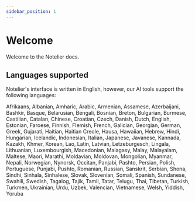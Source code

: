 ```yaml
---
sidebar_position: 1
---
```


# Welcome
Welcome to the Notelier docs.

## Languages supported

Notelier's interface is written in English, however, our AI tools support the following languages:

Afrikaans, Albanian, Amharic, Arabic, Armenian, Assamese, Azerbaijani, Bashkir, Basque, Belarusian, Bengali, Bosnian, Breton, Bulgarian, Burmese, Castilian, Catalan, Chinese, Croatian, Czech, Danish, Dutch, English, Estonian, Faroese, Finnish, Flemish, French, Galician, Georgian, German, Greek, Gujarati, Haitian, Haitian Creole, Hausa, Hawaiian, Hebrew, Hindi, Hungarian, Icelandic, Indonesian, Italian, Japanese, Javanese, Kannada, Kazakh, Khmer, Korean, Lao, Latin, Latvian, Letzeburgesch, Lingala, Lithuanian, Luxembourgish, Macedonian, Malagasy, Malay, Malayalam, Maltese, Maori, Marathi, Moldavian, Moldovan, Mongolian, Myanmar, Nepali, Norwegian, Nynorsk, Occitan, Panjabi, Pashto, Persian, Polish, Portuguese, Punjabi, Pushto, Romanian, Russian, Sanskrit, Serbian, Shona, Sindhi, Sinhala, Sinhalese, Slovak, Slovenian, Somali, Spanish, Sundanese, Swahili, Swedish, Tagalog, Tajik, Tamil, Tatar, Telugu, Thai, Tibetan, Turkish, Turkmen, Ukrainian, Urdu, Uzbek, Valencian, Vietnamese, Welsh, Yiddish, Yoruba